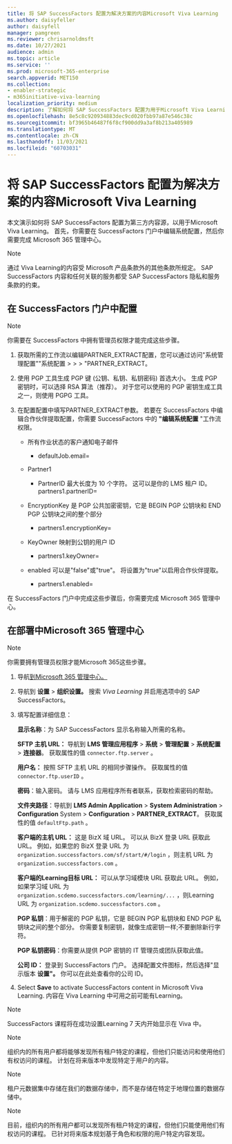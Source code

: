 ```yaml
---
title: 将 SAP SuccessFactors 配置为解决方案的内容Microsoft Viva Learning
ms.author: daisyfeller
author: daisyfell
manager: pamgreen
ms.reviewer: chrisarnoldmsft
ms.date: 10/27/2021
audience: admin
ms.topic: article
ms.service: ''
ms.prod: microsoft-365-enterprise
search.appverid: MET150
ms.collection:
- enabler-strategic
- m365initiative-viva-learning
localization_priority: medium
description: 了解如何将 SAP SuccessFactors 配置为用于Microsoft Viva Learning。
ms.openlocfilehash: 8e5c8c920934883dec9cd020fbb97a87e546c38c
ms.sourcegitcommit: bf3965b46487f6f8cf900dd9a3af8b213a405989
ms.translationtype: MT
ms.contentlocale: zh-CN
ms.lasthandoff: 11/03/2021
ms.locfileid: "60703031"
---
```

# <a name="configure-sap-successfactors-as-a-content-source-for-microsoft-viva-learning"></a>将 SAP SuccessFactors 配置为解决方案的内容Microsoft Viva Learning

本文演示如何将 SAP SuccessFactors 配置为第三方内容源，以用于Microsoft Viva Learning。 首先，你需要在 SuccessFactors 门户中编辑系统配置，然后你需要完成 Microsoft 365 管理中心。

>[!NOTE]
>通过 Viva Learning的内容受 Microsoft 产品条款外的其他条款所规定。 SAP SuccessFactors 内容和任何关联的服务都受 SAP SuccessFactors 隐私和服务条款的约束。

## <a name="configure-in-your-successfactors-portal"></a>在 SuccessFactors 门户中配置

>[!NOTE]
>你需要在 SuccessFactors 中拥有管理员权限才能完成这些步骤。

1. 获取所需的工作流以编辑PARTNER_EXTRACT配置，您可以通过访问"系统管理配置""系统配置  >    >    >  "PARTNER_EXTRACT。

2. 使用 PGP 工具生成 PGP 键 (公钥、私钥、私钥密码) 首选大小。 生成 PGP 密钥时，可以选择 RSA 算法（推荐）。 对于您可以使用的 PGP 密钥生成工具之一，则使用 PGPG 工具。

3. 在配置配置中填写PARTNER_EXTRACT参数。 若要在 SuccessFactors 中编辑合作伙伴提取配置，你需要 SuccessFactors 中的 **"编辑系统配置** "工作流权限。

    - 所有作业状态的客户通知电子邮件
        - defaultJob.email=
    
    - Partner1
        - PartnerID 最大长度为 10 个字符。 这可以是你的 LMS 租户 ID。
    partners1.partnerID=
    
    - EncryptionKey 是 PGP 公共加密密钥，它是 BEGIN PGP 公钥块和 END PGP 公钥块之间的整个部分
        - partners1.encryptionKey=
    
    - KeyOwner 映射到公钥的用户 ID
        - partners1.keyOwner=
    
    - enabled 可以是"false"或"true"。 将设置为"true"以启用合作伙伴提取。
        - partners1.enabled=
    
    <!--![Image of the PARTNER_EXTRACT configuration settings filled in.](../media/learning/sap-1.png)-->

在 SuccessFactors 门户中完成这些步骤后，你需要完成 Microsoft 365 管理中心。

## <a name="configure-in-your-microsoft-365-admin-center"></a>在部署中Microsoft 365 管理中心

>[!NOTE]
>你需要拥有管理员权限才能Microsoft 365这些步骤。

1. 导航[到Microsoft 365 管理中心。](https://admin.microsoft.com)

2. 导航到 **设置**  >  **组织设置。** 搜索 *Viva Learning* 并启用选项中的 SAP SuccessFactors。

3. 填写配置详细信息：

    **显示名称**：为 SAP SuccessFactors 显示名称输入所需的名称。

    **SFTP 主机 URL：** 导航到 **LMS 管理应用程序**  >  **系统**  >  **管理配置**  >  **系统配置**  >  **连接器**。 获取属性的值 `connector.ftp.server` 。

    **用户名：** 按照 SFTP 主机 URL 的相同步骤操作。 获取属性的值 `connector.ftp.userID` 。

    **密码**：输入密码。 请与 LMS 应用程序所有者联系，获取检索密码的帮助。

    **文件夹路径**：导航到 **LMS Admin Application**  >  **System Administration**  >  **Configuration** System  >  **Configuration**  >  **PARTNER_EXTRACT**。 获取属性的值 `defaultFtp.path` 。

    **客户端的主机 URL：** 这是 BizX 域 URL。 可以从 BizX 登录 URL 获取此 URL。 例如，如果您的 BizX 登录 URL 为 `organization.successfactors.com/sf/start/#/login` ，则主机 URL 为 `organization.successfactors.com` 。

    **客户端的Learning目标 URL：** 可以从学习域模块 URL 获取此 URL。 例如，如果学习域 URL 为 `organization.scdemo.successfactors.com/learning/...` ，则Learning URL 为 `organization.scdemo.successfactors.com` 。

    **PGP 私钥**：用于解密的 PGP 私钥，它是 BEGIN PGP 私钥块和 END PGP 私钥块之间的整个部分。 你需要复制密钥，就像生成密钥一样;不要删除新行字符。

    **PGP 私钥密码**：你需要从提供 PGP 密钥的 IT 管理员或团队获取此值。

    **公司 ID：** 登录到 SuccessFactors 门户。 选择配置文件图标，然后选择"显示版本 **设置"。** 你可以在此处查看你的公司 ID。

4. Select **Save** to activate SuccessFactors content in Microsoft Viva Learning. 内容在 Viva Learning 中可用之前可能有Learning。

>[!Note]
> SuccessFactors 课程将在成功设置Learning 7 天内开始显示在 Viva 中。

>[!Note]
> 组织内的所有用户都将能够发现所有租户特定的课程，但他们只能访问和使用他们有权访问的课程。 计划在将来版本中发现特定于用户的内容。

>[!NOTE]
>租户元数据集中存储在我们的数据存储中，而不是存储在特定于地理位置的数据存储中。

>[!NOTE]
>目前，组织内的所有用户都可以发现所有租户特定的课程，但他们只能使用他们有权访问的课程。 已针对将来版本规划基于角色和权限的用户特定内容发现。
